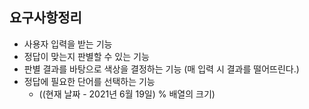 ## 요구사항정리
- 사용자 입력을 받는 기능 
- 정답이 맞는지 판별할 수 있는 기능 
- 판별 결과를 바탕으로 색상을 결정하는 기능 (매 입력 시 결과를 떨어뜨린다.)
- 정답에 필요한 단어를 선택하는 기능 
  - ((현재 날짜 - 2021년 6월 19일) % 배열의 크기)